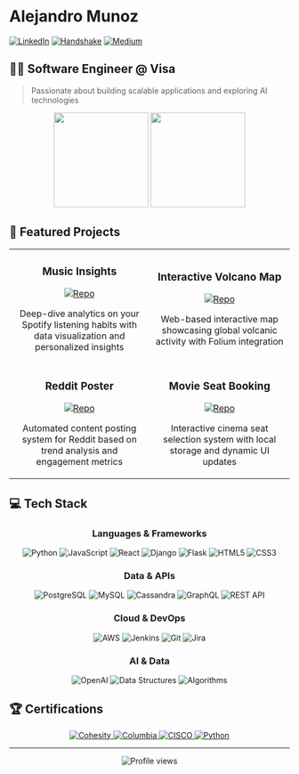 # Alejandro Munoz

[![LinkedIn](https://img.shields.io/badge/LinkedIn-0077B5?style=for-the-badge&logo=linkedin&logoColor=white)](https://www.linkedin.com/in/almunozdev/)
[![Handshake](https://img.shields.io/badge/Handshake-FDBA1E?style=for-the-badge&logo=handshake&logoColor=black)](https://app.joinhandshake.com/stu/users/31690724)
[![Medium](https://img.shields.io/badge/Medium-12100E?style=for-the-badge&logo=medium&logoColor=white)](https://medium.com/@yourusername)

## 👨‍💻 Software Engineer @ Visa

> Passionate about building scalable applications and exploring AI technologies

<div align="center">
  <img src="https://github-readme-stats.vercel.app/api?username=alej4ndro-cm&show_icons=true&theme=tokyonight" height="170"/>
  <img src="https://github-readme-stats.vercel.app/api/top-langs?username=alej4ndro-cm&hide=html&layout=compact&theme=tokyonight" height="170"/>
</div>

## 🚀 Featured Projects

<table>
  <tr>
    <td width="50%">
      <h3 align="center">Music Insights</h3>
      <div align="center">
        <a href="https://github.com/alej4ndro-cm/Python-Projects/tree/main/Music-Insights" target="_blank">
          <img src="https://img.shields.io/badge/Code-28B463?style=for-the-badge&logo=github&logoColor=white" alt="Repo"/>
        </a>
        <p>Deep-dive analytics on your Spotify listening habits with data visualization and personalized insights</p>
      </div>
    </td>
    <td width="50%">
      <h3 align="center">Interactive Volcano Map</h3>
      <div align="center">
        <a href="https://github.com/alej4ndro-cm/Python-Projects/tree/main/Interactive_Volcano_Web_Map" target="_blank">
          <img src="https://img.shields.io/badge/Code-28B463?style=for-the-badge&logo=github&logoColor=white" alt="Repo"/>
        </a>
        <p>Web-based interactive map showcasing global volcanic activity with Folium integration</p>
      </div>
    </td>
  </tr>
  <tr>
    <td width="50%">
      <h3 align="center">Reddit Poster</h3>
      <div align="center">
        <a href="https://github.com/alej4ndro-cm/Python-Projects/tree/main/Reddit-Poster" target="_blank">
          <img src="https://img.shields.io/badge/Code-28B463?style=for-the-badge&logo=github&logoColor=white" alt="Repo"/>
        </a>
        <p>Automated content posting system for Reddit based on trend analysis and engagement metrics</p>
      </div>
    </td>
    <td width="50%">
      <h3 align="center">Movie Seat Booking</h3>
      <div align="center">
        <a href="https://github.com/alej4ndro-cm/WebVanillaProjects/tree/main/movie-seat-booking" target="_blank">
          <img src="https://img.shields.io/badge/Code-28B463?style=for-the-badge&logo=github&logoColor=white" alt="Repo"/>
        </a>
        <p>Interactive cinema seat selection system with local storage and dynamic UI updates</p>
      </div>
    </td>
  </tr>
</table>

## 💻 Tech Stack

<div align="center">

### Languages & Frameworks
![Python](https://img.shields.io/badge/Python-3776AB?style=for-the-badge&logo=python&logoColor=white)
![JavaScript](https://img.shields.io/badge/JavaScript-F7DF1E?style=for-the-badge&logo=javascript&logoColor=black)
![React](https://img.shields.io/badge/React-61DAFB?style=for-the-badge&logo=react&logoColor=black)
![Django](https://img.shields.io/badge/Django-092E20?style=for-the-badge&logo=django&logoColor=white)
![Flask](https://img.shields.io/badge/Flask-000000?style=for-the-badge&logo=flask&logoColor=white)
![HTML5](https://img.shields.io/badge/HTML5-E34F26?style=for-the-badge&logo=html5&logoColor=white)
![CSS3](https://img.shields.io/badge/CSS3-1572B6?style=for-the-badge&logo=css3&logoColor=white)

### Data & APIs
![PostgreSQL](https://img.shields.io/badge/PostgreSQL-336791?style=for-the-badge&logo=postgresql&logoColor=white)
![MySQL](https://img.shields.io/badge/MySQL-4479A1?style=for-the-badge&logo=mysql&logoColor=white)
![Cassandra](https://img.shields.io/badge/Cassandra-1287B1?style=for-the-badge&logo=apache-cassandra&logoColor=white)
![GraphQL](https://img.shields.io/badge/GraphQL-E10098?style=for-the-badge&logo=graphql&logoColor=white)
![REST API](https://img.shields.io/badge/REST_API-009688?style=for-the-badge&logo=fastapi&logoColor=white)

### Cloud & DevOps
![AWS](https://img.shields.io/badge/AWS-232F3E?style=for-the-badge&logo=amazon-aws&logoColor=white)
![Jenkins](https://img.shields.io/badge/Jenkins-D24939?style=for-the-badge&logo=jenkins&logoColor=white)
![Git](https://img.shields.io/badge/Git-F05032?style=for-the-badge&logo=git&logoColor=white)
![Jira](https://img.shields.io/badge/Jira-0052CC?style=for-the-badge&logo=jira&logoColor=white)

### AI & Data
![OpenAI](https://img.shields.io/badge/OpenAI-412991?style=for-the-badge&logo=openai&logoColor=white)
![Data Structures](https://img.shields.io/badge/Data_Structures-4CAF50?style=for-the-badge)
![Algorithms](https://img.shields.io/badge/Algorithms-FF9800?style=for-the-badge)

</div>

## 🏆 Certifications

<div align="center">
  <a href="https://www.credly.com/badges/aad677ac-a981-4257-950a-3079ba9819a9/public_url">
    <img src="https://img.shields.io/badge/Cohesity_Platform_Foundations-00B388?style=for-the-badge&logo=acclaim&logoColor=white" alt="Cohesity">
  </a>
  <a href="https://www.credly.com/badges/dee58675-5581-4107-abb4-311f9d73c1a3/public_url">
    <img src="https://img.shields.io/badge/Columbia_Engineering_Software_Development-0072CE?style=for-the-badge&logo=acclaim&logoColor=white" alt="Columbia">
  </a>
  <a href="https://www.credly.com/badges/4721a09c-afcb-40d2-9b99-beb48c165615/public_url">
    <img src="https://img.shields.io/badge/CISCO_Career_Preparation-1BA0D7?style=for-the-badge&logo=cisco&logoColor=white" alt="CISCO">
  </a>
  <a href="https://www.credly.com/badges/0e7e7ab7-17fb-4289-b5e0-51fbb3f218ed/public_url">
    <img src="https://img.shields.io/badge/Python_Wiley_Edge-3776AB?style=for-the-badge&logo=python&logoColor=white" alt="Python">
  </a>
</div>

---

<div align="center">
  <img src="https://komarev.com/ghpvc/?username=alej4ndro-cm&style=for-the-badge" alt="Profile views">
</div>

<!-- maintenance: last-updated: 2025-08-23 03:59:58Z -->
